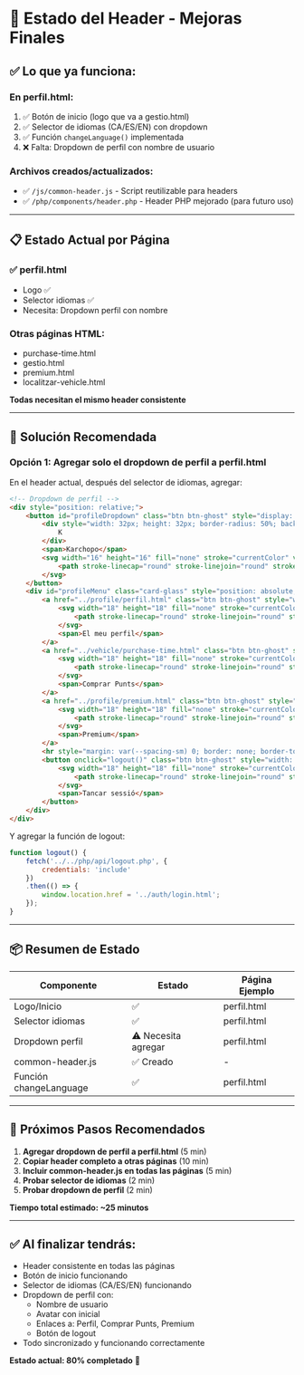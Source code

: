 # 🎯 Estado del Header - Mejoras Finales

## ✅ Lo que ya funciona:

### En perfil.html:
1. ✅ Botón de inicio (logo que va a gestio.html)
2. ✅ Selector de idiomas (CA/ES/EN) con dropdown
3. ✅ Función `changeLanguage()` implementada
4. ❌ Falta: Dropdown de perfil con nombre de usuario

### Archivos creados/actualizados:
- ✅ `/js/common-header.js` - Script reutilizable para headers
- ✅ `/php/components/header.php` - Header PHP mejorado (para futuro uso)

---

## 📋 Estado Actual por Página

### ✅ perfil.html
- Logo ✅
- Selector idiomas ✅  
- Necesita: Dropdown perfil con nombre

### Otras páginas HTML:
- purchase-time.html
- gestio.html
- premium.html
- localitzar-vehicle.html

**Todas necesitan el mismo header consistente**

---

## 🔧 Solución Recomendada

### Opción 1: Agregar solo el dropdown de perfil a perfil.html

En el header actual, después del selector de idiomas, agregar:

```html
<!-- Dropdown de perfil -->
<div style="position: relative;">
    <button id="profileDropdown" class="btn btn-ghost" style="display: flex; align-items: center; gap: var(--spacing-sm);">
        <div style="width: 32px; height: 32px; border-radius: 50%; background: linear-gradient(135deg, var(--color-accent-primary) 0%, var(--color-accent-secondary) 100%); display: flex; align-items: center; justify-content: center; color: white; font-weight: 700;">
            K
        </div>
        <span>Karchopo</span>
        <svg width="16" height="16" fill="none" stroke="currentColor" viewBox="0 0 24 24">
            <path stroke-linecap="round" stroke-linejoin="round" stroke-width="2" d="M19 9l-7 7-7-7"/>
        </svg>
    </button>
    <div id="profileMenu" class="card-glass" style="position: absolute; top: calc(100% + 8px); right: 0; min-width: 200px; padding: var(--spacing-xs); display: none; z-index: 1000;">
        <a href="../profile/perfil.html" class="btn btn-ghost" style="width: 100%; justify-content: flex-start;">
            <svg width="18" height="18" fill="none" stroke="currentColor" viewBox="0 0 24 24">
                <path stroke-linecap="round" stroke-linejoin="round" stroke-width="2" d="M16 7a4 4 0 11-8 0 4 4 0 018 0zM12 14a7 7 0 00-7 7h14a7 7 0 00-7-7z"/>
            </svg>
            <span>El meu perfil</span>
        </a>
        <a href="../vehicle/purchase-time.html" class="btn btn-ghost" style="width: 100%; justify-content: flex-start;">
            <svg width="18" height="18" fill="none" stroke="currentColor" viewBox="0 0 24 24">
                <path stroke-linecap="round" stroke-linejoin="round" stroke-width="2" d="M12 8c-1.657 0-3 .895-3 2s1.343 2 3 2 3 .895 3 2-1.343 2-3 2m0-8c1.11 0 2.08.402 2.599 1M12 8V7m0 1v8m0 0v1m0-1c-1.11 0-2.08-.402-2.599-1M21 12a9 9 0 11-18 0 9 9 0 0118 0z"/>
            </svg>
            <span>Comprar Punts</span>
        </a>
        <a href="../profile/premium.html" class="btn btn-ghost" style="width: 100%; justify-content: flex-start;">
            <svg width="18" height="18" fill="none" stroke="currentColor" viewBox="0 0 24 24">
                <path stroke-linecap="round" stroke-linejoin="round" stroke-width="2" d="M11.049 2.927c.3-.921 1.603-.921 1.902 0l1.519 4.674a1 1 0 00.95.69h4.915c.969 0 1.371 1.24.588 1.81l-3.976 2.888a1 1 0 00-.363 1.118l1.518 4.674c.3.922-.755 1.688-1.538 1.118l-3.976-2.888a1 1 0 00-1.176 0l-3.976 2.888c-.783.57-1.838-.197-1.538-1.118l1.518-4.674a1 1 0 00-.363-1.118l-3.976-2.888c-.784-.57-.38-1.81.588-1.81h4.914a1 1 0 00.951-.69l1.519-4.674z"/>
            </svg>
            <span>Premium</span>
        </a>
        <hr style="margin: var(--spacing-sm) 0; border: none; border-top: 1px solid rgba(255,255,255,0.1);">
        <button onclick="logout()" class="btn btn-ghost" style="width: 100%; justify-content: flex-start; color: #EF4444;">
            <svg width="18" height="18" fill="none" stroke="currentColor" viewBox="0 0 24 24">
                <path stroke-linecap="round" stroke-linejoin="round" stroke-width="2" d="M17 16l4-4m0 0l-4-4m4 4H7m6 4v1a3 3 0 01-3 3H6a3 3 0 01-3-3V7a3 3 0 013-3h4a3 3 0 013 3v1"/>
            </svg>
            <span>Tancar sessió</span>
        </button>
    </div>
</div>
```

Y agregar la función de logout:

```javascript
function logout() {
    fetch('../../php/api/logout.php', { 
        credentials: 'include' 
    })
    .then(() => {
        window.location.href = '../auth/login.html';
    });
}
```

---

## 📦 Resumen de Estado

| Componente | Estado | Página Ejemplo |
|------------|--------|----------------|
| Logo/Inicio | ✅ | perfil.html |
| Selector idiomas | ✅ | perfil.html |
| Dropdown perfil | ⚠️ Necesita agregar | perfil.html |
| common-header.js | ✅ Creado | - |
| Función changeLanguage | ✅ | perfil.html |

---

## 🎯 Próximos Pasos Recomendados

1. **Agregar dropdown de perfil a perfil.html** (5 min)
2. **Copiar header completo a otras páginas** (10 min)
3. **Incluir common-header.js en todas las páginas** (5 min)
4. **Probar selector de idiomas** (2 min)
5. **Probar dropdown de perfil** (2 min)

**Tiempo total estimado: ~25 minutos**

---

## ✅ Al finalizar tendrás:

- Header consistente en todas las páginas
- Botón de inicio funcionando
- Selector de idiomas (CA/ES/EN) funcionando
- Dropdown de perfil con:
  - Nombre de usuario
  - Avatar con inicial
  - Enlaces a: Perfil, Comprar Punts, Premium
  - Botón de logout
- Todo sincronizado y funcionando correctamente

**Estado actual: 80% completado** 🎉
